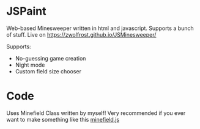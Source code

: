 # JSPaint
Web-based Minesweeper written in html and javascript. Supports a bunch of stuff.
Live on https://zwolfrost.github.io/JSMinesweeper/

Supports:
- No-guessing game creation
- Night mode
- Custom field size chooser

# Code
Uses Minefield Class written by myself! Very recommended if you ever want to make something like this
[minefield.js](https://gist.github.com/zWolfrost/6ee6b2c809a2a1cc4d0bf56805777ae7)

